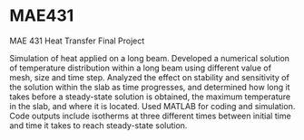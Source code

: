 # MAE431
MAE 431 Heat Transfer Final Project

Simulation of heat applied on a long beam. Developed a numerical solution of temperature distribution within a long beam using different value of mesh, size and time step. Analyzed the effect on stability and sensitivity of the solution within the slab as time progresses, and determined how long it takes before a steady-state solution is obtained, the maximum temperature in the slab, and where it is located. Used MATLAB for coding and simulation.
Code outputs include isotherms at three different times between initial time and time it takes to reach steady-state solution.
